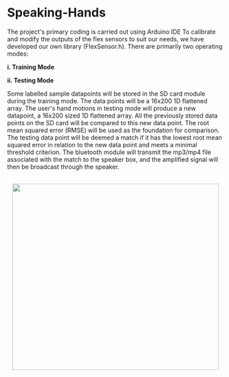 # Speaking-Hands
The project's primary coding is carried out using Arduino IDE
To calibrate and modify the outputs of the flex sensors to suit our needs,
we have developed our own library (FlexSensor.h). There are primarily two operating
modes:
<p><b> i. Training Mode</b></p>
<p><b> ii. Testing Mode</b></p>
Some labelled sample datapoints will be stored in the SD card module 
during the training mode. The data points will be a 16x200 1D flattened 
array. The user's hand motions in testing mode will produce a new datapoint, a 
16x200 sized 1D flattened array. All the previously stored data points on the 
SD card will be compared to this new data point. The root mean squared error (RMSE) 
will be used as the foundation for comparison. The testing data point will 
be deemed a match if it has the lowest root mean squared error in relation to the 
new data point and meets a minimal threshold criterion. The bluetooth 
module will transmit the mp3/mp4 file associated with the match to the 
speaker box, and the amplified signal will then be broadcast through the 
speaker.
<br/><br/>
<p align="center">
  <img width="480" height="433.5" src="https://github.com/SamarthWalse10/Speaking-Hands/assets/125689593/016972df-e8cd-45ec-a981-bb2a34041050"/>
</p>
